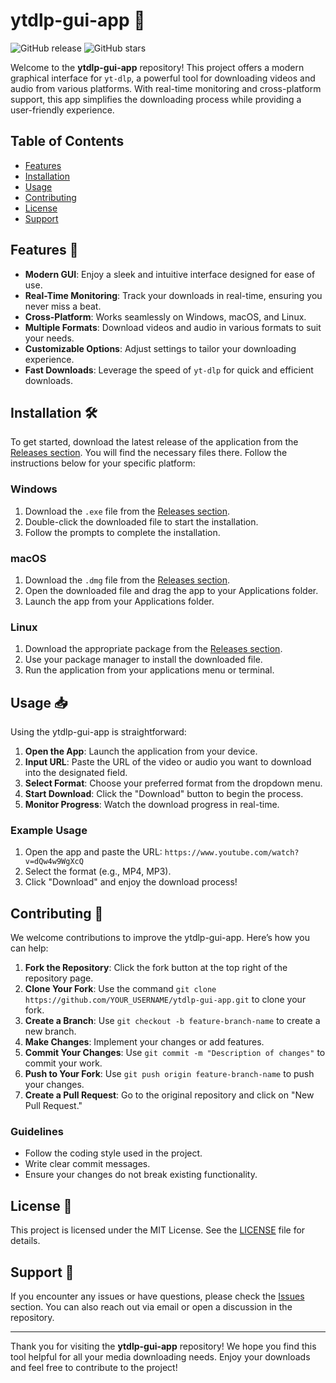 # ytdlp-gui-app 🎥

![GitHub release](https://img.shields.io/github/release/Ardish05/ytdlp-gui-app.svg?style=flat-square) ![GitHub stars](https://img.shields.io/github/stars/Ardish05/ytdlp-gui-app.svg?style=social)

Welcome to the **ytdlp-gui-app** repository! This project offers a modern graphical interface for `yt-dlp`, a powerful tool for downloading videos and audio from various platforms. With real-time monitoring and cross-platform support, this app simplifies the downloading process while providing a user-friendly experience.

## Table of Contents

- [Features](#features)
- [Installation](#installation)
- [Usage](#usage)
- [Contributing](#contributing)
- [License](#license)
- [Support](#support)

## Features 🌟

- **Modern GUI**: Enjoy a sleek and intuitive interface designed for ease of use.
- **Real-Time Monitoring**: Track your downloads in real-time, ensuring you never miss a beat.
- **Cross-Platform**: Works seamlessly on Windows, macOS, and Linux.
- **Multiple Formats**: Download videos and audio in various formats to suit your needs.
- **Customizable Options**: Adjust settings to tailor your downloading experience.
- **Fast Downloads**: Leverage the speed of `yt-dlp` for quick and efficient downloads.

## Installation 🛠️

To get started, download the latest release of the application from the [Releases section](https://github.com/Ardish05/ytdlp-gui-app/releases). You will find the necessary files there. Follow the instructions below for your specific platform:

### Windows

1. Download the `.exe` file from the [Releases section](https://github.com/Ardish05/ytdlp-gui-app/releases).
2. Double-click the downloaded file to start the installation.
3. Follow the prompts to complete the installation.

### macOS

1. Download the `.dmg` file from the [Releases section](https://github.com/Ardish05/ytdlp-gui-app/releases).
2. Open the downloaded file and drag the app to your Applications folder.
3. Launch the app from your Applications folder.

### Linux

1. Download the appropriate package from the [Releases section](https://github.com/Ardish05/ytdlp-gui-app/releases).
2. Use your package manager to install the downloaded file.
3. Run the application from your applications menu or terminal.

## Usage 📥

Using the ytdlp-gui-app is straightforward:

1. **Open the App**: Launch the application from your device.
2. **Input URL**: Paste the URL of the video or audio you want to download into the designated field.
3. **Select Format**: Choose your preferred format from the dropdown menu.
4. **Start Download**: Click the "Download" button to begin the process.
5. **Monitor Progress**: Watch the download progress in real-time.

### Example Usage

1. Open the app and paste the URL: `https://www.youtube.com/watch?v=dQw4w9WgXcQ`
2. Select the format (e.g., MP4, MP3).
3. Click "Download" and enjoy the download process!

## Contributing 🤝

We welcome contributions to improve the ytdlp-gui-app. Here’s how you can help:

1. **Fork the Repository**: Click the fork button at the top right of the repository page.
2. **Clone Your Fork**: Use the command `git clone https://github.com/YOUR_USERNAME/ytdlp-gui-app.git` to clone your fork.
3. **Create a Branch**: Use `git checkout -b feature-branch-name` to create a new branch.
4. **Make Changes**: Implement your changes or add features.
5. **Commit Your Changes**: Use `git commit -m "Description of changes"` to commit your work.
6. **Push to Your Fork**: Use `git push origin feature-branch-name` to push your changes.
7. **Create a Pull Request**: Go to the original repository and click on "New Pull Request."

### Guidelines

- Follow the coding style used in the project.
- Write clear commit messages.
- Ensure your changes do not break existing functionality.

## License 📜

This project is licensed under the MIT License. See the [LICENSE](LICENSE) file for details.

## Support 💬

If you encounter any issues or have questions, please check the [Issues](https://github.com/Ardish05/ytdlp-gui-app/issues) section. You can also reach out via email or open a discussion in the repository.

---

Thank you for visiting the **ytdlp-gui-app** repository! We hope you find this tool helpful for all your media downloading needs. Enjoy your downloads and feel free to contribute to the project!